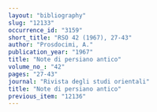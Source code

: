 ```yaml
---
layout: "bibliography"
slug: "12133"
occurrence_id: "3159"
short_title: "RSO 42 (1967), 27-43"
author: "Prosdocimi, A."
publication_year: "1967"
title: "Note di persiano antico"
volume_no_: "42"
pages: "27-43"
journal: "Rivista degli studi orientali"
title: "Note di persiano antico"
previous_item: "12136"
---
```

